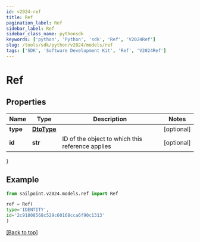 ```yaml
---
id: v2024-ref
title: Ref
pagination_label: Ref
sidebar_label: Ref
sidebar_class_name: pythonsdk
keywords: ['python', 'Python', 'sdk', 'Ref', 'V2024Ref'] 
slug: /tools/sdk/python/v2024/models/ref
tags: ['SDK', 'Software Development Kit', 'Ref', 'V2024Ref']
---
```


# Ref


## Properties

Name | Type | Description | Notes
------------ | ------------- | ------------- | -------------
**type** | [**DtoType**](dto-type) |  | [optional] 
**id** | **str** | ID of the object to which this reference applies | [optional] 
}

## Example

```python
from sailpoint.v2024.models.ref import Ref

ref = Ref(
type='IDENTITY',
id='2c91808568c529c60168cca6f90c1313'
)

```
[[Back to top]](#) 

